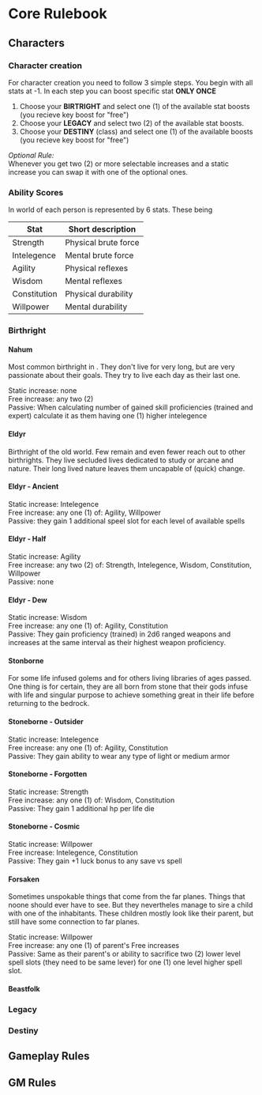 # Core Rulebook

## Characters

### Character creation

For character creation you need to follow 3 simple steps. You begin with all stats at -1. In each step you can boost specific stat **ONLY ONCE**

1. Choose your **BIRTRIGHT** and select one (1) of the available stat boosts (you recieve key boost for "free")
2. Choose your **LEGACY** and select two (2) of the available stat boosts.
3. Choose your **DESTINY** (class) and select one (1) of the available boosts (you recieve key boost for "free")

*Optional Rule:*  
Whenever you get two (2) or more selectable increases and a static increase you can swap it with one of the optional ones.

### Ability Scores

In world of <inset name> each person is represented by 6 stats. These being

| Stat | Short description |
|---|---|
| Strength | Physical brute force |
| Intelegence | Mental brute force |
| Agility | Physical reflexes |
| Wisdom | Mental reflexes |
| Constitution | Physical durability |
| Willpower | Mental durability |

### Birthright

#### Nahum

Most common birthright in <inser name>. They don't live for very long, but are very passionate about their goals. They try to live each day as their last one.

Static increase: none  
Free increase: any two (2)  
Passive: When calculating number of gained skill proficiencies (trained and expert) calculate it as them having one (1) higher intelegence

#### Eldyr

Birthright of the old world. Few remain and even fewer reach out to other birthrights. They live secluded lives dedicated to study or arcane and nature. Their long lived nature leaves them uncapable of (quick) change.

#### Eldyr - Ancient

Static increase: Intelegence  
Free increase: any one (1) of: Agility, Willpower  
Passive: they gain 1 additional speel slot for each level of available spells

#### Eldyr - Half

Static increase: Agility  
Free increase: any two (2) of: Strength, Intelegence, Wisdom, Constitution, Willpower  
Passive: none

#### Eldyr - Dew

Static increase: Wisdom  
Free increase: any one (1) of: Agility, Constitution    
Passive: They gain proficiency (trained) in 2d6 ranged weapons and increases at the same interval as their highest weapon proficiency.

#### Stonborne

For some life infused golems and for others living libraries of ages passed. One thing is for certain, they are all born from stone that their gods infuse with life and singular purpose to achieve something great in their life before returning to the bedrock.

#### Stoneborne - Outsider

Static increase: Intelegence  
Free increase: any one (1) of: Agility, Constitution  
Passive: They gain ability to wear any type of light or medium armor

#### Stoneborne - Forgotten

Static increase: Strength  
Free increase: any one (1) of: Wisdom, Constitution  
Passive: They gain 1 additional hp per life die

#### Stoneborne - Cosmic

Static increase: Willpower  
Free increase: Intelegence, Constitution  
Passive: They gain +1 luck bonus to any save vs spell

#### Forsaken

Sometimes unspokable things that come from the far planes. Things that noone should ever have to see. But they nevertheles manage to sire a child with one of the <insert name> inhabitants. These children mostly look like their <inser name> parent, but still have some connection to far planes.

Static increase: Willpower  
Free increase: any one (1) of parent's Free increases  
Passive: Same as their parent's or ability to sacrifice two (2) lower level spell slots (they need to be same lever) for one (1) one level higher spell slot.

#### Beastfolk


### Legacy

### Destiny


## Gameplay Rules

## GM Rules